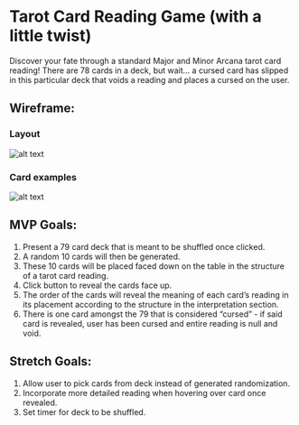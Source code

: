 # Tarot Card Reading Game (with a little twist)

Discover your fate through a standard Major and Minor Arcana tarot card reading! There are 78 cards in a deck, but wait... a cursed card has slipped in this particular deck that voids a reading and places a cursed on the user.

## Wireframe:
### Layout
![alt text](https://user-images.githubusercontent.com/123710081/221372805-3be1970e-5a3b-4057-b721-32c13f6746a5.png)
### Card examples
![alt text](https://user-images.githubusercontent.com/123710081/221374919-9e16ec65-0e0b-45e6-b15f-1c53a6516627.png)

## MVP Goals:
1. Present a 79 card deck that is meant to be shuffled once clicked.
2. A random 10 cards will then be generated.
3. These 10 cards will be placed faced down on the table in the structure of a tarot card reading.
4. Click button to reveal the cards face up.
5. The order of the cards will reveal the meaning of each card’s reading in its placement according to the structure in the interpretation section.
6. There is one card amongst the 79 that is considered “cursed” - if said card is revealed, user has been cursed and entire reading is null and void.
 
 
## Stretch Goals:
1. Allow user to pick cards from deck instead of generated randomization.
2. Incorporate more detailed reading when hovering over card once revealed.
3. Set timer for deck to be shuffled.
